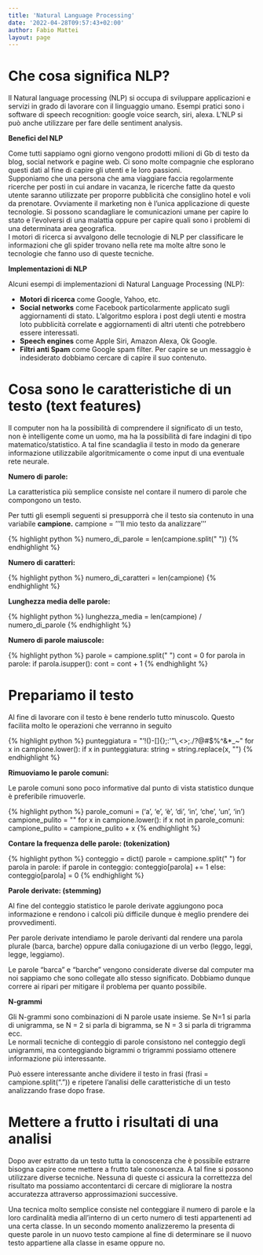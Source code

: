 ```yaml
---
title: 'Natural Language Processing'
date: '2022-04-28T09:57:43+02:00'
author: Fabio Mattei
layout: page
---
```


# Che cosa significa NLP?

Il Natural language processing (NLP) si occupa di sviluppare applicazioni e servizi in grado di lavorare con il linguaggio umano. Esempi pratici sono i software di speech recognition: google voice search, siri, alexa. L’NLP si può anche utilizzare per fare delle sentiment analysis.

**Benefici del NLP**

Come tutti sappiamo ogni giorno vengono prodotti milioni di Gb di testo da blog, social network e pagine web. Ci sono molte compagnie che esplorano questi dati al fine di capire gli utenti e le loro passioni.  
Supponiamo che una persona che ama viaggiare faccia regolarmente ricerche per posti in cui andare in vacanza, le ricerche fatte da questo utente saranno utilizzate per proporre pubblicità che consiglino hotel e voli da prenotare. Ovviamente il marketing non è l’unica applicazione di queste tecnologie. Si possono scandagliare le comunicazioni umane per capire lo stato e l’evolversi di una malattia oppure per capire quali sono i problemi di una determinata area geografica.  
I motori di ricerca si avvalgono delle tecnologie di NLP per classificare le informazioni che gli spider trovano nella rete ma molte altre sono le tecnologie che fanno uso di queste tecniche.

**Implementazioni di NLP**

Alcuni esempi di implementazioni di Natural Language Processing (NLP):

- **Motori di ricerca** come Google, Yahoo, etc.
- **Social networks** come Facebook particolarmente applicato sugli aggiornamenti di stato. L’algoritmo esplora i post degli utenti e mostra loto pubblicità correlate e aggiornamenti di altri utenti che potrebbero essere interessati.
- **Speech engines** come Apple Siri, Amazon Alexa, Ok Google.
- **Filtri anti Spam** come Google spam filter. Per capire se un messaggio è indesiderato dobbiamo cercare di capire il suo contenuto.

# Cosa sono le caratteristiche di un testo (text features)

Il computer non ha la possibilità di comprendere il significato di un testo, non è intelligente come un uomo, ma ha la possibilità di fare indagini di tipo matematico/statistico. A tal fine scandaglia il testo in modo da generare informazione utilizzabile algoritmicamente o come input di una eventuale rete neurale.

**Numero di parole:**

La caratteristica più semplice consiste nel contare il numero di parole che compongono un testo.

Per tutti gli esempli seguenti si presupporrà che il testo sia contenuto in una variabile **campione.** campione = ’’’Il mio testo da analizzare’’’

{% highlight python %}
numero_di_parole = len(campione.split(" "))
{% endhighlight %}

**Numero di caratteri:**

{% highlight python %}
numero_di_caratteri = len(campione)
{% endhighlight %}

**Lunghezza media delle parole:**

{% highlight python %}
lunghezza_media = len(campione) / numero_di_parole
{% endhighlight %}

**Numero di parole maiuscole:**

{% highlight python %}
parole = campione.split(" ")
cont = 0
for parola in parole:
    if parola.isupper():
        cont = cont + 1
{% endhighlight %}

# Prepariamo il testo

Al fine di lavorare con il testo è bene renderlo tutto minuscolo. Questo facilita molto le operazioni che verranno in seguito

{% highlight python %}
punteggiatura = "’!()-\[\]{};:'”\\,<>;./?@#$%^&\*\_~"
for x in campione.lower():
    if x in punteggiatura:
        string = string.replace(x, "")
{% endhighlight %} 

**Rimuoviamo le parole comuni:**

Le parole comuni sono poco informative dal punto di vista statistico dunque è preferibile rimuoverle.

{% highlight python %}
parole_comuni = (‘a’, ‘e’, ‘è’, ‘di’, ‘in’, ‘che’, ‘un’, ‘in’)
campione_pulito = ""
for x in campione.lower():
    if x not in parole_comuni:  
        campione_pulito = campione_pulito + x
{% endhighlight %} 

**Contare la frequenza delle parole: (tokenization)**

{% highlight python %}
conteggio = dict()
parole = campione.split(" ")
for parola in parole:
    if parole in conteggio:
        conteggio[parola] += 1
    else:
        conteggio[parola] = 0
{% endhighlight %} 

**Parole derivate: (stemming)**

Al fine del conteggio statistico le parole derivate aggiungono poca informazione e rendono i calcoli più difficile dunque è meglio prendere dei provvedimenti.

Per parole derivate intendiamo le parole derivanti dal rendere una parola plurale (barca, barche) oppure dalla coniugazione di un verbo (leggo, leggi, legge, leggiamo).

Le parole “barca” e “barche” vengono considerate diverse dal computer ma noi sappiamo che sono collegate allo stesso significato. Dobbiamo dunque correre ai ripari per mitigare il problema per quanto possibile.

**N-grammi**

Gli N-grammi sono combinazioni di N parole usate insieme. Se N=1 si parla di unigramma, se N = 2 si parla di bigramma, se N = 3 si parla di trigramma ecc.  
Le normali tecniche di conteggio di parole consistono nel conteggio degli unigrammi, ma conteggiando bigrammi o trigrammi possiamo ottenere informazione più interessante.

Può essere interessante anche dividere il testo in frasi (frasi = campione.split(“.”)) e ripetere l’analisi delle caratteristiche di un testo analizzando frase dopo frase.

# Mettere a frutto i risultati di una analisi

Dopo aver estratto da un testo tutta la conoscenza che è possibile estrarre bisogna capire come mettere a frutto tale conoscenza. A tal fine si possono utilizzare diverse tecniche. Nessuna di queste ci assicura la correttezza del risultato ma possiamo accontentarci di cercare di migliorare la nostra accuratezza attraverso approssimazioni successive.

Una tecnica molto semplice consiste nel conteggiare il numero di parole e la loro cardinalità media all’interno di un certo numero di testi appartenenti ad una certa classe. In un secondo momento analizzeremo la presenta di queste parole in un nuovo testo campione al fine di determinare se il nuovo testo appartiene alla classe in esame oppure no.